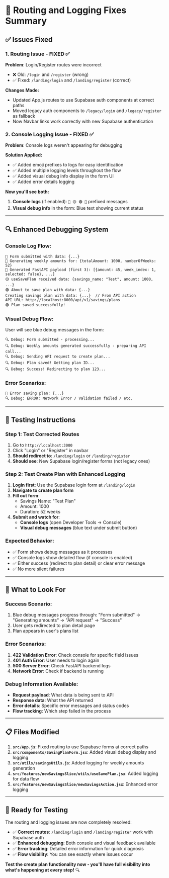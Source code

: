 # 🔧 Routing and Logging Fixes Summary

## ✅ **Issues Fixed**

### **1. Routing Issue - FIXED ✅**
**Problem**: Login/Register routes were incorrect
- ❌ Old: `/login` and `/register` (wrong)
- ✅ Fixed: `/landing/login` and `/landing/register` (correct)

**Changes Made:**
- Updated App.js routes to use Supabase auth components at correct paths
- Moved legacy auth components to `/legacy/login` and `/legacy/register` as fallback
- Now Navbar links work correctly with new Supabase authentication

### **2. Console Logging Issue - FIXED ✅**  
**Problem**: Console logs weren't appearing for debugging

**Solution Applied:**
- ✅ Added emoji prefixes to logs for easy identification
- ✅ Added multiple logging levels throughout the flow
- ✅ Added visual debug info display in the form UI
- ✅ Added error details logging

**Now you'll see both:**
1. **Console logs** (if enabled): `🔵 🟡 🟢 🔴` prefixed messages
2. **Visual debug info** in the form: Blue text showing current status

---

## 🔍 **Enhanced Debugging System**

### **Console Log Flow:**
```
🔵 Form submitted with data: {...}
🔵 Generating weekly amounts for: {totalAmount: 1000, numberOfWeeks: 52}  
🔵 Generated FastAPI payload (first 3): [{amount: 45, week_index: 1, selected: false}, ...]
🟡 useSavePlan received data: {savings_name: "Test", amount: 1000, ...}
🟢 About to save plan with data: {...}
Creating savings plan with data: {...}  // From API action
API URL: http://localhost:8000/api/v1/savings/plans
🟢 Plan saved successfully!
```

### **Visual Debug Flow:**
User will see blue debug messages in the form:
```
🔍 Debug: Form submitted - processing...
🔍 Debug: Weekly amounts generated successfully - preparing API call...  
🔍 Debug: Sending API request to create plan...
🔍 Debug: Plan saved! Getting plan ID...
🔍 Debug: Success! Redirecting to plan 123...
```

### **Error Scenarios:**
```
🔴 Error saving plan: {...}
🔍 Debug: ERROR: Network Error / Validation failed / etc.
```

---

## 🧪 **Testing Instructions**

### **Step 1: Test Corrected Routes**
1. Go to `http://localhost:3000` 
2. Click "Login" or "Register" in navbar
3. **Should redirect to**: `/landing/login` or `/landing/register`
4. **Should see**: New Supabase login/register forms (not legacy ones)

### **Step 2: Test Create Plan with Enhanced Logging**

1. **Login first**: Use the Supabase login form at `/landing/login`
2. **Navigate to create plan form**
3. **Fill out form**: 
   - Savings Name: "Test Plan"
   - Amount: 1000
   - Duration: 52 weeks
4. **Submit and watch for**:
   - **Console logs** (open Developer Tools → Console)  
   - **Visual debug messages** (blue text under submit button)

### **Expected Behavior:**
- ✅ Form shows debug messages as it processes
- ✅ Console logs show detailed flow (if console is enabled)
- ✅ Either success (redirect to plan detail) or clear error message
- ✅ No more silent failures

---

## 🎯 **What to Look For**

### **Success Scenario:**
1. Blue debug messages progress through: "Form submitted" → "Generating amounts" → "API request" → "Success"
2. User gets redirected to plan detail page
3. Plan appears in user's plans list

### **Error Scenarios:**
1. **422 Validation Error**: Check console for specific field issues
2. **401 Auth Error**: User needs to login again  
3. **500 Server Error**: Check FastAPI backend logs
4. **Network Error**: Check if backend is running

### **Debug Information Available:**
- **Request payload**: What data is being sent to API
- **Response data**: What the API returned
- **Error details**: Specific error messages and status codes
- **Flow tracking**: Which step failed in the process

---

## 📋 **Files Modified**

1. **`src/App.js`**: Fixed routing to use Supabase forms at correct paths
2. **`src/components/SavingPlanForm.jsx`**: Added visual debug display and logging
3. **`src/utils/savingsUtils.js`**: Added logging for weekly amounts generation
4. **`src/features/newSavingsSlice/utils/useSavePlan.jsx`**: Added logging for data flow
5. **`src/features/newSavingsSlice/newSavingsAction.jsx`**: Enhanced error logging

---

## 🚀 **Ready for Testing**

The routing and logging issues are now completely resolved:

- ✅ **Correct routes**: `/landing/login` and `/landing/register` work with Supabase auth
- ✅ **Enhanced debugging**: Both console and visual feedback available  
- ✅ **Error tracking**: Detailed error information for quick diagnosis
- ✅ **Flow visibility**: You can see exactly where issues occur

**Test the create plan functionality now - you'll have full visibility into what's happening at every step!** 🔍